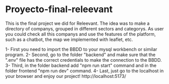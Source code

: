 # Proyecto-final-releevant

This is the final project we did for Releevant. The idea was to make a directory of companys, grouped in different sectors and categorys. As user you could check all this companys and use the features of the platform, such as a chatbot, the map we implemented with leaflet, etc.

1- First you need to import the BBDD to your mysql workbench or similar program.
2- Second, go to the folder "backend" and make sure that the ".env" file has the correct credentials to make the connection to the BBDD.
3- Third, in the folder backend add "npm run start" command and in the folder frontend "npm run dev" command.
4- Last, just go to the localhost in your browser and enjoy our project! http://localhost:5173/
